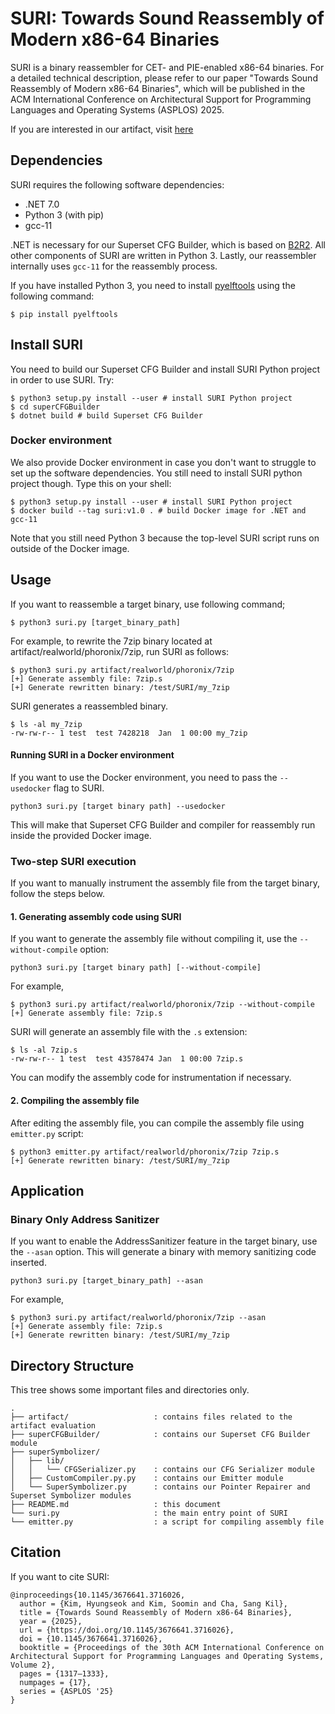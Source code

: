 # SURI: Towards Sound Reassembly of Modern x86-64 Binaries

SURI is a binary reassembler for CET- and PIE-enabled x86-64 binaries. For a
detailed technical description, please refer to our paper "Towards Sound
Reassembly of Modern x86-64 Binaries", which will be published in the ACM
International Conference on Architectural Support for Programming Languages and
Operating Systems (ASPLOS) 2025.

If you are interested in our artifact, visit [here](artifact/README.md)

## Dependencies

SURI requires the following software dependencies:

- .NET 7.0
- Python 3 (with pip)
- gcc-11

.NET is necessary for our Superset CFG Builder, which is based on
[B2R2](https://github.com/B2R2-org/B2R2). All other components of SURI are
written in Python 3. Lastly, our reassembler internally uses `gcc-11` for the
reassembly process.

If you have installed Python 3, you need to install
[pyelftools](https://github.com/eliben/pyelftools) using the following command:
```
$ pip install pyelftools
```


## Install SURI

You need to build our Superset CFG Builder and install SURI Python project in order to use SURI.
Try:
```
$ python3 setup.py install --user # install SURI Python project
$ cd superCFGBuilder
$ dotnet build # build Superset CFG Builder
```

### Docker environment

We also provide Docker environment in case you don't want to struggle to set up
the software dependencies. You still need to install SURI python project though.
Type this on your shell:
```
$ python3 setup.py install --user # install SURI Python project
$ docker build --tag suri:v1.0 . # build Docker image for .NET and gcc-11
```

Note that you still need Python 3 because the top-level SURI script runs on
outside of the Docker image.


## Usage

If you want to reassemble a target binary, use following command;
```
$ python3 suri.py [target_binary_path]
```

For example, to rewrite the 7zip binary located at artifact/realworld/phoronix/7zip, run SURI as follows:
```
$ python3 suri.py artifact/realworld/phoronix/7zip
[+] Generate assembly file: 7zip.s
[+] Generate rewritten binary: /test/SURI/my_7zip
```

SURI generates a reassembled binary.
```
$ ls -al my_7zip
-rw-rw-r-- 1 test  test 7428218  Jan  1 00:00 my_7zip
```

#### Running SURI in a Docker environment

If you want to use the Docker environment, you need to pass the `--usedocker` flag to SURI.
```
python3 suri.py [target binary path] --usedocker
```

This will make that Superset CFG Builder and compiler for reassembly run inside the provided Docker image.

### Two-step SURI execution

If you want to manually instrument the assembly file from the target binary, follow the steps below.

#### 1. Generating assembly code using SURI

If you want to generate the assembly file without compiling it, use the `--without-compile` option:
```
python3 suri.py [target binary path] [--without-compile]
```

For example,
```
$ python3 suri.py artifact/realworld/phoronix/7zip --without-compile
[+] Generate assembly file: 7zip.s
```

SURI will generate an assembly file with the `.s` extension:
```
$ ls -al 7zip.s
-rw-rw-r-- 1 test  test 43578474 Jan  1 00:00 7zip.s
```
You can modify the assembly code for instrumentation if necessary.

#### 2. Compiling the assembly file

After editing the assembly file, you can compile the assembly file using `emitter.py` script:
```
$ python3 emitter.py artifact/realworld/phoronix/7zip 7zip.s
[+] Generate rewritten binary: /test/SURI/my_7zip
```

## Application

### Binary Only Address Sanitizer
If you want to enable the AddressSanitizer feature in the target binary,
use the `--asan` option. This will generate a binary with memory sanitizing
code inserted.
```
python3 suri.py [target_binary_path] --asan
```

For example,
```
$ python3 suri.py artifact/realworld/phoronix/7zip --asan
[+] Generate assembly file: 7zip.s
[+] Generate rewritten binary: /test/SURI/my_7zip
```

## Directory Structure

This tree shows some important files and directories only.

```
.
├── artifact/                   : contains files related to the artifact evaluation
├── superCFGBuilder/            : contains our Superset CFG Builder module
├── superSymbolizer/
│   ├── lib/
│   │   └── CFGSerializer.py    : contains our CFG Serializer module
│   ├── CustomCompiler.py.py    : contains our Emitter module
│   └── SuperSymbolizer.py      : contains our Pointer Repairer and Superset Symbolizer modules
├── README.md                   : this document
└── suri.py                     : the main entry point of SURI
└── emitter.py                  : a script for compiling assembly file
```

## Citation

If you want to cite SURI:
```
@inproceedings{10.1145/3676641.3716026,
  author = {Kim, Hyungseok and Kim, Soomin and Cha, Sang Kil},
  title = {Towards Sound Reassembly of Modern x86-64 Binaries},
  year = {2025},
  url = {https://doi.org/10.1145/3676641.3716026},
  doi = {10.1145/3676641.3716026},
  booktitle = {Proceedings of the 30th ACM International Conference on Architectural Support for Programming Languages and Operating Systems, Volume 2},
  pages = {1317–1333},
  numpages = {17},
  series = {ASPLOS '25}
}
```

